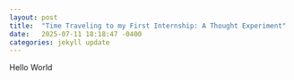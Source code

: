 ```yaml
---
layout: post
title:  "Time Traveling to my First Internship: A Thought Experiment"
date:   2025-07-11 18:18:47 -0400
categories: jekyll update
---
```

Hello World